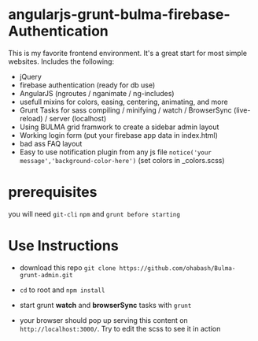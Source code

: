 # angularjs-grunt-bulma-firebase-Authentication

This is my favorite frontend environment. It's a great start for most simple websites. Includes the following:

 * jQuery
 * firebase authentication (ready for db use)
 * AngularJS (ngroutes / nganimate / ng-includes)
 * usefull mixins for colors, easing, centering, animating, and more
 * Grunt Tasks for sass compiling / minifying / watch / BrowserSync (live-reload) / server (localhost)
 * Using BULMA grid framwork to create a sidebar admin layout
 * Working login form (put your firebase app data in index.html)
 * bad ass FAQ layout
 * Easy to use notification plugin from any js file `notice('your message','background-color-here')` (set colors in _colors.scss)

# prerequisites
you will need `git-cli` `npm` and `grunt before starting`


# Use Instructions

* download this repo `git clone https://github.com/ohabash/Bulma-grunt-admin.git`

* `cd` to root and `npm install`

* start grunt __watch__ and __browserSync__ tasks with `grunt`

* your browser should pop up serving this content on `http://localhost:3000/`. Try to edit the scss to see it in action

